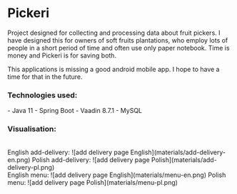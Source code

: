 # Pickeri
Project designed for collecting and processing data about fruit pickers. I have designed this for owners of soft fruits plantations, who employ lots of people in a short period of time and often use only paper notebook. Time is money and Pickeri is for saving both. 

This applications is missing a good android mobile app. I hope to have a time for that in the future.

<h3>Technologies used:</h3>
- Java 11
- Spring Boot
- Vaadin 8.7.1
- MySQL

<h3>Visualisation:</h3>
<br>
English add-delivery:
![add delivery page English](materials/add-delivery-en.png)
Polish add-delivery:
![add delivery page Polish](materials/add-delivery-pl.png)
<br>
English menu:
![add delivery page English](materials/menu-en.png)
Polish menu:
![add delivery page Polish](materials/menu-pl.png)
